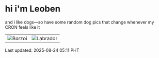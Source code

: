 # hi i'm Leoben

and i like dogs—so have some random dog pics that change whenever my CRON feels like it

|  |  |
|--------|----------|
| ![Borzoi](https://random-dog-vercel.vercel.app/api/random-borzoi?v=1755983475) | ![Labrador](https://random-dog-vercel.vercel.app/api/random-labrador?v=1755983475) |

Last updated: 2025-08-24 05:11 PHT
